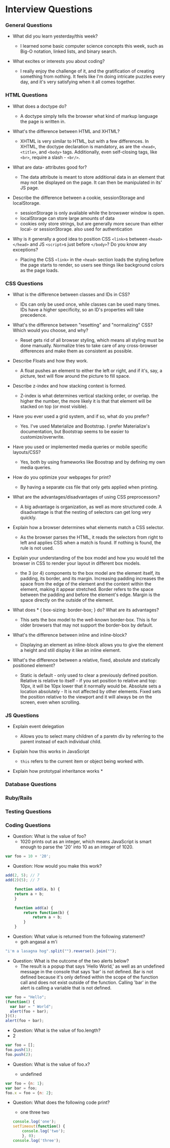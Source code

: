 # Interview Questions

### General Questions

* What did you learn yesterday/this week?

	* I learned some basic computer science concepts this week, such as Big-O notation, linked lists, and binary search.

* What excites or interests you about coding?

	* I really enjoy the challenge of it, and the gratification of creating something from nothing. It feels like I'm doing intricate puzzles every day, and it's very satisfying when it all comes together.



### HTML Questions

* What does a doctype do?

	* A doctype simply tells the browser what kind of markup language the page is written in.

* What's the difference between HTML and XHTML?

	* XHTML is very similar to HTML, but with a few differences. In XHTML, the doctype declaration is mandatory, as are the `<head>`, `<title>`, and `<body>` tags.  Additionally, even self-closing tags, like `<br>`, require a slash - `<br/>`.

* What are data- attributes good for?

	* The data attribute is meant to store additional data in an element that may not be displayed on the page. It can then be manipulated in its' JS page.

* Describe the difference between a cookie, sessionStorage and localStorage.

	* sessionStorage is only available while the browswer window is open.
	* localStorage can store large amounts of data
	* cookies only store strings, but are generally more secure than either local- or sessionStorage. also used for authentication

* Why is it generally a good idea to position CSS `<link>`s between `<head></head>` and JS `<script>`s just before `</body>`? Do you know any exceptions?

	* Placing the CSS `<link>` in the `<head>` section loads the styling before the page starts to render, so users see things like background colors as the page loads.

### CSS Questions

* What is the difference between classes and IDs in CSS?
	* IDs can only be used once, while classes can be used many times. IDs have a higher specificity, so an ID's properties will take precedence.

* What's the difference between "resetting" and "normalizing" CSS? Which would you choose, and why?

	* Reset gets rid of all browser styling, which means all styling must be done manually. Normalize tries to take care of any cross-browser differences and make them as consistent as possible.

* Describe Floats and how they work.
	* A float pushes an element to either the left or right, and if it's, say, a picture, text will flow around the picture to fill space.

* Describe z-index and how stacking context is formed.
	* Z-index is what determines vertical stacking order, or overlap. the higher the number, the more likely it is that that element will be stacked on top (or most visible).

* Have you ever used a grid system, and if so, what do you prefer?
	* Yes. I've used Materialize and Bootstrap. I prefer Materialize's documentation, but Bootstrap seems to be easier to customize/overwrite.

* Have you used or implemented media queries or mobile specific layouts/CSS?
	* Yes, both by using frameworks like Boostrap and by defining my own media queries.

* How do you optimize your webpages for print?
	* By having a separate css file that only gets applied when printing.

* What are the advantages/disadvantages of using CSS preprocessors?
	* A big advantage is organization, as well as more structured code. A disadvantage is that the nesting of selectors can get long very quickly.

* Explain how a browser determines what elements match a CSS selector.
	* As the browser parses the HTML, it reads the selectors from right to left and applies CSS when a match is found. If nothing is found, the rule is not used.

* Explain your understanding of the box model and how you would tell the browser in CSS to render your layout in different box models.
	* the 3 (or 4) components to the box model are the element itself, its padding, its border, and its margin. Increasing padding increases the space from the edge of the element and the content within the element, making it appear stretched. Border refers to the space between the padding and before the element's edge. Margin is the space directly on the outside of the element.


* What does * { box-sizing: border-box; } do? What are its advantages?
	* This sets the box model to the well-known border-box. This is for older browsers that may not support the border-box by default.

* What's the difference between inline and inline-block?
	* Displaying an element as inline-block allows you to give the element a height and still display it like an inline element.

* What's the difference between a relative, fixed, absolute and statically positioned element?
	* Static is default - only used to clear a previously defined position. Relative is relative to itself - if you set position to relative and top: 10px, it will be 10px lower that it normally would be. Absolute sets a location absolutely - It is not affected by other elements.  Fixed sets the position relative to the viewport and it will always be on the screen, even when scrolling.

### JS Questions

* Explain event delegation
	* Allows you to select many children of a paretn div by referring to the parent instead of each individual child.

* Explain how this works in JavaScript
	* `this` refers to the current item or object being worked with.

* Explain how prototypal inheritance works
	* 

### Database Questions

### Ruby/Rails

### Testing Questions

### Coding Questions

* Question: What is the value of foo? 
	* 1020 prints out as an integer, which means JavaScript is smart enough to parse the '20' into 10 as an integer of 1020.
```Javascript 
var foo = 10 + '20';
```

* Question: How would you make this work?

```Javascript
add(2, 5); // 7
add(2)(5); // 7

	function add(a, b) {
	return a + b;
	}

	function add(a) {
		return function(b) {
			return a + b;
		}
	}
```

* Question: What value is returned from the following statement?
	* goh angasal a m'i

```JavaScript
"i'm a lasagna hog".split("").reverse().join("");
```

* Question: What is the outcome of the two alerts below?
	* The result is a popup that says 'Hello World,' as well as an undefined message in the console that says 'bar' is not defined. Bar is not defined because it's only defined within the scope of the function call and does not exist outside of the function. Calling 'bar' in the alert is calling a variable that is not defined.

```Javascript
var foo = "Hello";
(function() {
  var bar = " World";
  alert(foo + bar);
})();
alert(foo + bar);
```
* Question: What is the value of foo.length?
 * 2

 ```Javascript
var foo = [];
foo.push(1);
foo.push(2);
 ```

* Question: What is the value of foo.x?

	* undefined

```Javascript
var foo = {n: 1};
var bar = foo;
foo.x = foo = {n: 2};
```

* Question: What does the following code print?

	* one
	  three
	  two

	```Javascript
	console.log('one');
	setTimeout(function() {
  		console.log('two');
		}, 0);
	console.log('three');
	```